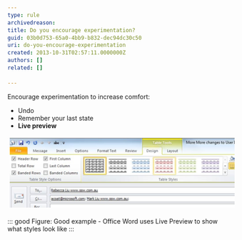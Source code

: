 ```yaml
---
type: rule
archivedreason: 
title: Do you encourage experimentation?
guid: 03b0d753-65a0-4bb9-b832-dec94dc30c50
uri: do-you-encourage-experimentation
created: 2013-10-31T02:57:11.0000000Z
authors: []
related: []

---
```


Encourage experimentation to increase comfort:

* Undo
* Remember your last state
* **Live preview**


<!--endintro-->
<dl class="ssw15-rteElement-ImageArea"><img src="live-preview.jpg" alt="live-preview.jpg" style="margin:5px;width:650px;"></dl>

::: good
Figure: Good example - Office Word uses Live Preview to show what styles look like
:::

